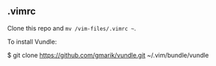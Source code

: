 .vimrc
--------

Clone this repo and `mv /vim-files/.vimrc ~`.

To install Vundle:
  
  $ git clone https://github.com/gmarik/vundle.git ~/.vim/bundle/vundle
